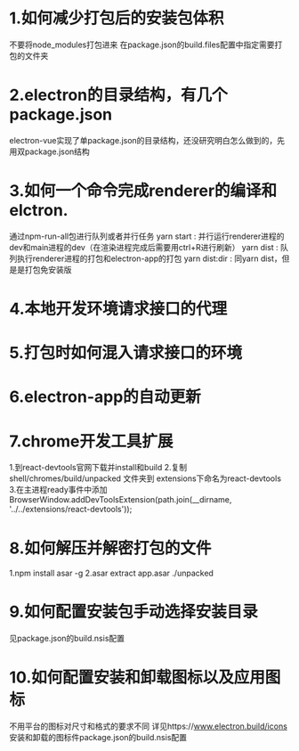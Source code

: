 # 1.如何减少打包后的安装包体积

不要将node_modules打包进来
在package.json的build.files配置中指定需要打包的文件夹

# 2.electron的目录结构，有几个package.json

electron-vue实现了单package.json的目录结构，还没研究明白怎么做到的，先用双package.json结构

# 3.如何一个命令完成renderer的编译和elctron.

通过npm-run-all包进行队列或者并行任务
yarn start : 并行运行renderer进程的dev和main进程的dev（在渲染进程完成后需要用ctrl+R进行刷新）
yarn dist : 队列执行renderer进程的打包和electron-app的打包
yarn dist:dir : 同yarn dist，但是是打包免安装版

# 4.本地开发环境请求接口的代理

# 5.打包时如何混入请求接口的环境

# 6.electron-app的自动更新

# 7.chrome开发工具扩展

1.到react-devtools官网下载并install和build
2.复制 shell/chromes/build/unpacked 文件夹到 extensions下命名为react-devtools
3.在主进程ready事件中添加BrowserWindow.addDevToolsExtension(path.join(__dirname, '../../extensions/react-devtools'));

# 8.如何解压并解密打包的文件

1.npm install asar -g
2.asar extract app.asar ./unpacked

# 9.如何配置安装包手动选择安装目录

见package.json的build.nsis配置

# 10.如何配置安装和卸载图标以及应用图标

不用平台的图标对尺寸和格式的要求不同 详见https://www.electron.build/icons
安装和卸载的图标件package.json的build.nsis配置
